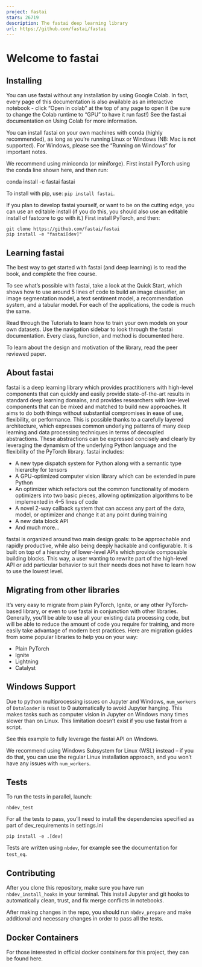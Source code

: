 ```yaml
---
project: fastai
stars: 26719
description: The fastai deep learning library
url: https://github.com/fastai/fastai
---
```


Welcome to fastai
=================

Installing
----------

You can use fastai without any installation by using Google Colab. In fact, every page of this documentation is also available as an interactive notebook - click “Open in colab” at the top of any page to open it (be sure to change the Colab runtime to “GPU” to have it run fast!) See the fast.ai documentation on Using Colab for more information.

You can install fastai on your own machines with conda (highly recommended), as long as you’re running Linux or Windows (NB: Mac is not supported). For Windows, please see the “Running on Windows” for important notes.

We recommend using miniconda (or miniforge). First install PyTorch using the conda line shown here, and then run:

conda install -c fastai fastai

To install with pip, use: `pip install fastai`.

If you plan to develop fastai yourself, or want to be on the cutting edge, you can use an editable install (if you do this, you should also use an editable install of fastcore to go with it.) First install PyTorch, and then:

```
git clone https://github.com/fastai/fastai
pip install -e "fastai[dev]"
```

Learning fastai
---------------

The best way to get started with fastai (and deep learning) is to read the book, and complete the free course.

To see what’s possible with fastai, take a look at the Quick Start, which shows how to use around 5 lines of code to build an image classifier, an image segmentation model, a text sentiment model, a recommendation system, and a tabular model. For each of the applications, the code is much the same.

Read through the Tutorials to learn how to train your own models on your own datasets. Use the navigation sidebar to look through the fastai documentation. Every class, function, and method is documented here.

To learn about the design and motivation of the library, read the peer reviewed paper.

About fastai
------------

fastai is a deep learning library which provides practitioners with high-level components that can quickly and easily provide state-of-the-art results in standard deep learning domains, and provides researchers with low-level components that can be mixed and matched to build new approaches. It aims to do both things without substantial compromises in ease of use, flexibility, or performance. This is possible thanks to a carefully layered architecture, which expresses common underlying patterns of many deep learning and data processing techniques in terms of decoupled abstractions. These abstractions can be expressed concisely and clearly by leveraging the dynamism of the underlying Python language and the flexibility of the PyTorch library. fastai includes:

-   A new type dispatch system for Python along with a semantic type hierarchy for tensors
-   A GPU-optimized computer vision library which can be extended in pure Python
-   An optimizer which refactors out the common functionality of modern optimizers into two basic pieces, allowing optimization algorithms to be implemented in 4–5 lines of code
-   A novel 2-way callback system that can access any part of the data, model, or optimizer and change it at any point during training
-   A new data block API
-   And much more…

fastai is organized around two main design goals: to be approachable and rapidly productive, while also being deeply hackable and configurable. It is built on top of a hierarchy of lower-level APIs which provide composable building blocks. This way, a user wanting to rewrite part of the high-level API or add particular behavior to suit their needs does not have to learn how to use the lowest level.

Migrating from other libraries
------------------------------

It’s very easy to migrate from plain PyTorch, Ignite, or any other PyTorch-based library, or even to use fastai in conjunction with other libraries. Generally, you’ll be able to use all your existing data processing code, but will be able to reduce the amount of code you require for training, and more easily take advantage of modern best practices. Here are migration guides from some popular libraries to help you on your way:

-   Plain PyTorch
-   Ignite
-   Lightning
-   Catalyst

Windows Support
---------------

Due to python multiprocessing issues on Jupyter and Windows, `num_workers` of `Dataloader` is reset to 0 automatically to avoid Jupyter hanging. This makes tasks such as computer vision in Jupyter on Windows many times slower than on Linux. This limitation doesn’t exist if you use fastai from a script.

See this example to fully leverage the fastai API on Windows.

We recommend using Windows Subsystem for Linux (WSL) instead – if you do that, you can use the regular Linux installation approach, and you won’t have any issues with `num_workers`.

Tests
-----

To run the tests in parallel, launch:

`nbdev_test`

For all the tests to pass, you’ll need to install the dependencies specified as part of dev\_requirements in settings.ini

`pip install -e .[dev]`

Tests are written using `nbdev`, for example see the documentation for `test_eq`.

Contributing
------------

After you clone this repository, make sure you have run `nbdev_install_hooks` in your terminal. This install Jupyter and git hooks to automatically clean, trust, and fix merge conflicts in notebooks.

After making changes in the repo, you should run `nbdev_prepare` and make additional and necessary changes in order to pass all the tests.

Docker Containers
-----------------

For those interested in official docker containers for this project, they can be found here.
